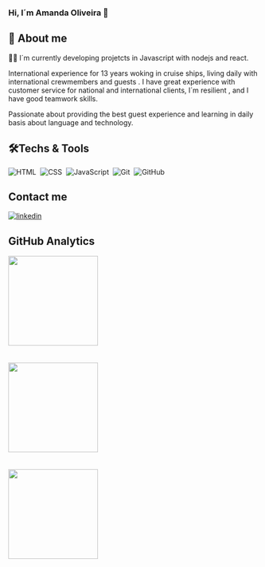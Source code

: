 ### Hi, I´m Amanda Oliveira 👋

## 🚀 About me


👩‍💻 I´m currently developing projetcts in Javascript with nodejs and react.


International experience for 13 years woking in cruise ships, living daily with international crewmembers and guests . I have great experience with customer service for national and international clients, I´m resilient , and I have good teamwork skills.

Passionate about providing the best guest experience  and learning in daily basis about language and technology.

## 🛠Techs & Tools
![HTML](https://img.shields.io/badge/-HTML-05122A?style=flat&logo=HTML5)&nbsp;
![CSS](https://img.shields.io/badge/-CSS-05122A?style=flat&logo=CSS3&logoColor=1572B6)&nbsp;
![JavaScript](https://img.shields.io/badge/-JavaScript-05122A?style=flat&logo=javascript)&nbsp;
![Git](https://img.shields.io/badge/-Git-05122A?style=flat&logo=git)&nbsp;
![GitHub](https://img.shields.io/badge/-GitHub-05122A?style=flat&logo=github)&nbsp;



## Contact me
[![linkedin](https://img.shields.io/badge/linkedin-0A66C2?style=for-the-badge&logo=linkedin&logoColor=white)](https://www.linkedin.com/)

## GitHub Analytics
<picture>
    <source media="(prefers-color-scheme: monokai)" srcset="https://streak-stats.demolab.com?amandatec&theme=dark" />
    <img  height="180em" src="https://streak-stats.demolab.com?user=amandatec&theme=monokai" />
</picture>
<br>
<br>
<br>
<img height="180em" src="https://github-readme-stats.vercel.app/api/top-langs/?username=amandatec&layout=compact&langs_count=7&theme=monokai"/>
<br>
<br>
<br>
<img height="180em" src="https://github-readme-stats.vercel.app/api?username=amandatec&show_icons=true&theme=monokai&include_all_commits=true&count_private=true"/>

